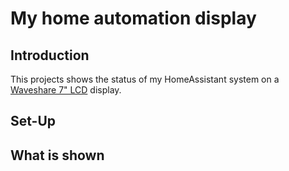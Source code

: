 # My home automation display

## Introduction
This projects shows the status of my HomeAssistant system on a [Waveshare 7" LCD](https://www.waveshare.com/wiki/ESP32-S3-Touch-LCD-7) display.

## Set-Up

## What is shown

